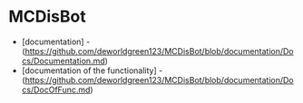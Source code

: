 # MCDisBot
 - [documentation] - (https://github.com/deworldgreen123/MCDisBot/blob/documentation/Docs/Documentation.md)
 - [documentation of the functionality] - (https://github.com/deworldgreen123/MCDisBot/blob/documentation/Docs/DocOfFunc.md)
